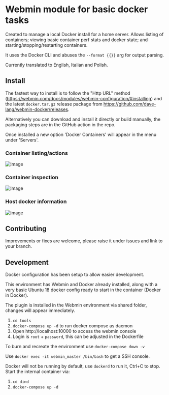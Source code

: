 # Webmin module for basic docker tasks

Created to manage a local Docker install for a home server. Allows listing of containers; viewing basic container perf stats and docker state; and starting/stopping/restarting containers.

It uses the Docker CLI and abuses the `--format {{}}` arg for output parsing.

Currently translated to English, Italian and Polish.

## Install

The fastest way to install is to follow the "Http URL" method (https://webmin.com/docs/modules/webmin-configuration/#installing) and the latest `docker.tar.gz` release package from https://github.com/dave-lang/webmin-docker/releases.

Alternatively you can download and install it directly or build manually, the packaging steps are in the GitHub action in the repo.

Once installed a new option 'Docker Containers' will appear in the menu under 'Servers'.

### Container listing/actions
![image](https://github.com/user-attachments/assets/e4eeda35-1800-48d5-8b15-b498f7305311)

### Container inspection
![image](https://github.com/user-attachments/assets/17bdeec8-c285-41bc-a6d1-3ddcffd34e36)

### Host docker information
![image](https://github.com/user-attachments/assets/d059e89b-8f29-4ee1-b0dc-5caac3d3d8bc)

## Contributing

Improvements or fixes are welcome, please raise it under issues and link to your branch.

## Development

Docker configuration has been setup to allow easier development.

This environment has Webmin and Docker already installed, along with a very basic Ubuntu 18 docker config ready to start in the container (Docker in Docker).

The plugin is installed in the Webmin environment via shared folder, changes will appear immediately.

1. `cd tools`
2. `docker-compose up -d` to run docker compose as daemon
3. Open http://localhost:10000 to access the webmin console
4. Login is `root` + `password`, this can be adjusted in the Dockerfile

To burn and recreate the environment use `docker-compose down -v`

Use `docker exec -it webmin_master /bin/bash` to get a SSH console.

Docker will not be running by default, use `dockerd` to run it, Ctrl+C to stop. Start the internal container via:
1. `cd dind`
2. `docker-compose up -d`
